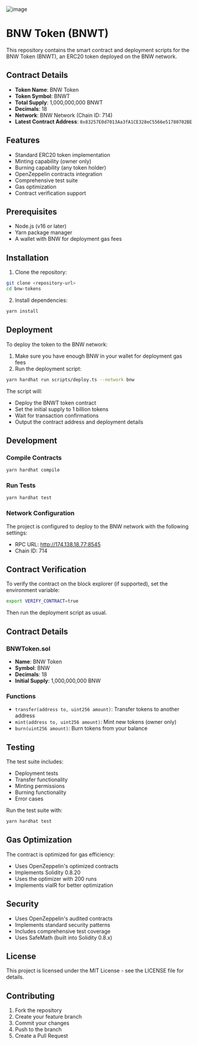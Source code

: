 ![image](https://github.com/user-attachments/assets/ad6fd554-71ec-498c-9814-23cfdefd208c)

# BNW Token (BNWT)

This repository contains the smart contract and deployment scripts for the BNW Token (BNWT), an ERC20 token deployed on the BNW network.

## Contract Details

- **Token Name**: BNW Token
- **Token Symbol**: BNWT
- **Total Supply**: 1,000,000,000 BNWT
- **Decimals**: 18
- **Network**: BNW Network (Chain ID: 714)
- **Latest Contract Address**: `0x83257E0d7013Aa3fA1CE328eC5566e51780702BE`

## Features

- Standard ERC20 token implementation
- Minting capability (owner only)
- Burning capability (any token holder)
- OpenZeppelin contracts integration
- Comprehensive test suite
- Gas optimization
- Contract verification support

## Prerequisites

- Node.js (v16 or later)
- Yarn package manager
- A wallet with BNW for deployment gas fees

## Installation

1. Clone the repository:
```bash
git clone <repository-url>
cd bnw-tokens
```

2. Install dependencies:
```bash
yarn install
```

## Deployment

To deploy the token to the BNW network:

1. Make sure you have enough BNW in your wallet for deployment gas fees
2. Run the deployment script:
```bash
yarn hardhat run scripts/deploy.ts --network bnw
```

The script will:
- Deploy the BNWT token contract
- Set the initial supply to 1 billion tokens
- Wait for transaction confirmations
- Output the contract address and deployment details

## Development

### Compile Contracts
```bash
yarn hardhat compile
```

### Run Tests
```bash
yarn hardhat test
```

### Network Configuration
The project is configured to deploy to the BNW network with the following settings:
- RPC URL: http://174.138.18.77:8545
- Chain ID: 714

## Contract Verification

To verify the contract on the block explorer (if supported), set the environment variable:
```bash
export VERIFY_CONTRACT=true
```

Then run the deployment script as usual.

## Contract Details

### BNWToken.sol
- **Name**: BNW Token
- **Symbol**: BNW
- **Decimals**: 18
- **Initial Supply**: 1,000,000,000 BNW

### Functions
- `transfer(address to, uint256 amount)`: Transfer tokens to another address
- `mint(address to, uint256 amount)`: Mint new tokens (owner only)
- `burn(uint256 amount)`: Burn tokens from your balance

## Testing

The test suite includes:
- Deployment tests
- Transfer functionality
- Minting permissions
- Burning functionality
- Error cases

Run the test suite with:
```bash
yarn hardhat test
```

## Gas Optimization

The contract is optimized for gas efficiency:
- Uses OpenZeppelin's optimized contracts
- Implements Solidity 0.8.20
- Uses the optimizer with 200 runs
- Implements viaIR for better optimization

## Security

- Uses OpenZeppelin's audited contracts
- Implements standard security patterns
- Includes comprehensive test coverage
- Uses SafeMath (built into Solidity 0.8.x)

## License

This project is licensed under the MIT License - see the LICENSE file for details.

## Contributing

1. Fork the repository
2. Create your feature branch
3. Commit your changes
4. Push to the branch
5. Create a Pull Request
